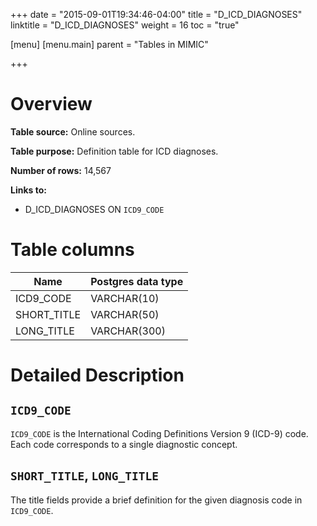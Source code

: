 +++
date = "2015-09-01T19:34:46-04:00"
title = "D_ICD_DIAGNOSES"
linktitle = "D_ICD_DIAGNOSES"
weight = 16
toc = "true"

[menu]
  [menu.main]
    parent = "Tables in MIMIC"

+++

# Overview

**Table source:** Online sources.

**Table purpose:** Definition table for ICD diagnoses.

**Number of rows:** 14,567

**Links to:**

* D_ICD_DIAGNOSES ON `ICD9_CODE`

<!-- # Important considerations -->

# Table columns

Name | Postgres data type
---- | ----
ICD9\_CODE | VARCHAR(10)
SHORT\_TITLE | VARCHAR(50)
LONG\_TITLE | VARCHAR(300)

# Detailed Description

## `ICD9_CODE`

`ICD9_CODE` is the International Coding Definitions Version 9 (ICD-9) code. Each code corresponds to a single diagnostic concept.

## `SHORT_TITLE`, `LONG_TITLE`

The title fields provide a brief definition for the given diagnosis code in `ICD9_CODE`.

